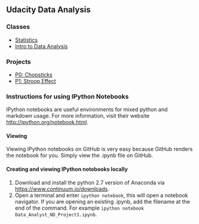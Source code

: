 ## Udacity Data Analysis

### Classes
- [Statistics](https://github.com/thrabchak/Udacity-Data-Analysis/tree/master/Statistics)
- [Intro to Data Analysis](https://github.com/thrabchak/Udacity-Data-Analysis/tree/master/Intro%20to%20Data%20Analysis)

### Projects
- [P0: Chopsticks](https://github.com/thrabchak/Udacity-Data-Analysis/tree/master/P0%20Chopsticks)
- [P1: Stroop Effect](https://github.com/thrabchak/Udacity-Data-Analysis/tree/master/P1%20Stroop%20Effect)

### Instructions for using IPython Notebooks

IPython notebooks are useful environments for mixed python and markdown usage. For more information, visit their website http://ipython.org/notebook.html.

#### Viewing 

Viewing IPython notebooks on GitHub is very easy because GitHub renders the notebook for you. Simply view the .ipynb file on GitHub.

#### Creating and viewing IPython notebooks locally

1. Download and install the python 2.7 version of Anaconda via https://www.continuum.io/downloads.
2. Open a terminal and enter ```ipython notebook```, this will open a notebook navigator. If you are opening an existing .ipynb, add the filename at the end of the command. For example ```ipython notebook Data_Analyst_ND_Project1.ipynb```.
